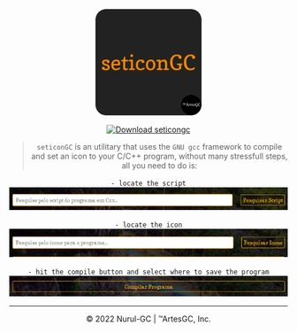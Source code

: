 <div align="center">
<img src="favicon/favicon-512x512.png" height="192" width="192">

[![Download seticongc](https://a.fsdn.com/con/app/sf-download-button)](https://sourceforge.net/projects/seticongc/files/latest/download)

> `seticonGC` is an utilitary that uses the `GNU gcc` framework to compile and set an icon to your C/C++ program, without many stressfull steps, all you need to do is:

`- locate the script` \
![search-script-layout](assets/02.png)

`- locate the icon` \
![search-icon-layout](assets/03.png)

`- hit the compile button and select where to save the program` \
![compile-button](assets/04.png)

---

&copy; 2022 Nurul-GC | &trade;ArtesGC, Inc.

</div>
